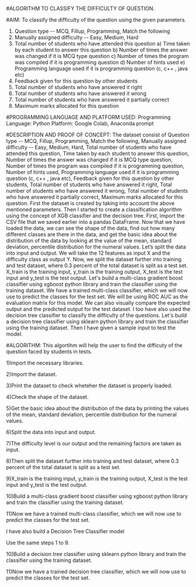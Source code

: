 #ALGORITHM TO CLASSIFY THE DIFFICULTY OF QUESTION.

#AIM:
	To classify the difficulty of the question using the given parameters.
1) Question type -- MCQ, Fillup, Programming, Match the following
2) Manually assigned difficulty -- Easy, Medium, Hard
3) Total number of students who have attended this question
a) Time taken by each student to answer this question
b) Number of times the answer was changed if it is MCQ type question
c) Number of times the program was compiled if it is programming question
d) Number of hints used
e) Programming language used if it is programming question (c, c++ , java etc)
4) Feedback given for this question by other students
5) Total number of students who have answered it right
6) Total number of students who have answered it wrong
7) Total number of students who have answered it partially correct
8) Maximum marks allocated for this question

#PROGRAMMING LANGUAGE AND PLATFORM USED:
	Programming Language: Python
	Platform: Google Colab, Anaconda prompt

#DESCRIPTION AND PROOF OF CONCEPT:
	The dataset consist of Question type -- MCQ, Fillup, Programming, Match the following,  Manually assigned difficulty -- Easy, Medium, Hard, Total number of students who have attended this question, Time taken by each student to answer this question, Number of times the answer was changed 
  if it is MCQ type question, Number of times the program was compiled if it is programming question, Number of hints used, Programming language used if it is programming question (c, c++ , java etc), Feedback given for this question by other students, Total number of students who have 
  answered it right, Total number of students who have answered it wrong, Total number of students who have answered it partially correct, Maximum marks allocated for this question.	First the dataset is created by taking into account the above mentioned parameters. Then I started to create
  a classification algorithm using the concept of XGB classifier and the decision tree. First, import the CSV file that we saved earlier into a pandas DataFrame. Now that we have loaded the data, we can see the shape of the data, find out how many different classes are there in the data, 
  and get the basic idea about the distribution of the data by looking at the value of the mean, standard deviation, percentile distribution for the numeral values. Let’s split the data into input and output. We will take the 12 features as input X and the difficulty class as output Y.
	Now, we split the dataset further into training and test dataset, where 0.3 percent of the total dataset is split as a test set. X_train is the training input, y_train is the training output, X_test is the test input and y_test is the test output.	Let's build a multi-class gradient 
  boost classifier using xgboost python library and train the classifier using the training dataset. We have a trained multi-class classifier, which we will now use to predict the classes for the test set. We will be using ROC AUC as the evaluation matrix for this model.
	We can also visually compare the expected output and the predicted output for the test dataset.	I too have also used the decision tree classifier to classify the difficulty of the questions. Let's build a decision tree classifier using sklearn python library and train the classifier 
  using the training dataset. Then I have given a sample input to test the model.
 
#ALGORITHM:
This algortihm will help the user to find the difficuty of the question faced by students in tests.

1)Import the necessary libraries.

2)Import the dataset.

3)Print the dataset to check wheteher the dataset is properly loaded.

4)Check the shape of the dataset.

5)Get the basic idea about the distribution of the data by printing the values of the mean, standard deviation, percentile distribution for the numeral values.

6)Split the data into input and output.

7)The difficulty level is our output and the remaining factors are taken as input.

8)Then split the dataset further into training and test dataset, where 0.3 percent of the total dataset is split as a test set.

9)X_train is the training input, y_train is the training output, X_test is the test input and y_test is the test output.

10)Build a multi-class gradient boost classifier using xgboost python library and train the classifier using the training dataset.

11)Now we have a trained multi-class classifier, which we will now use to predict the classes for the test set.

I have also build a Decision Tree Classifier model

Use the same steps 1 to 9.

10)Build a decision tree classifier using sklearn python library and train the classifier using the training dataset.

11)Now we have a trained decision tree classifier, which we will now use to predict the classes for the test set.
